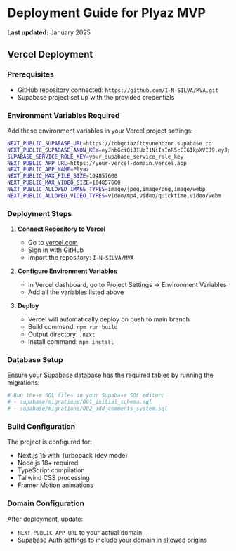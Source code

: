 # Deployment Guide for Plyaz MVP

**Last updated:** January 2025

## Vercel Deployment

### Prerequisites
- GitHub repository connected: `https://github.com/I-N-SILVA/MVA.git`
- Supabase project set up with the provided credentials

### Environment Variables Required

Add these environment variables in your Vercel project settings:

```bash
NEXT_PUBLIC_SUPABASE_URL=https://tobgctazftbyunehbznr.supabase.co
NEXT_PUBLIC_SUPABASE_ANON_KEY=eyJhbGciOiJIUzI1NiIsInR5cCI6IkpXVCJ9.eyJpc3MiOiJzdXBhYmFzZSIsInJlZiI6InRvYmdjdGF6ZnRieXVuZWhiem5yIiwicm9sZSI6ImFub24iLCJpYXQiOjE3NTM3Mzc1NTEsImV4cCI6MjA2OTMxMzU1MX0.IIgJaF139YQW_DQ0Ikf83TzQYx5Om-El-5rnQBJiCW0
SUPABASE_SERVICE_ROLE_KEY=your_supabase_service_role_key
NEXT_PUBLIC_APP_URL=https://your-vercel-domain.vercel.app
NEXT_PUBLIC_APP_NAME=Plyaz
NEXT_PUBLIC_MAX_FILE_SIZE=104857600
NEXT_PUBLIC_MAX_VIDEO_SIZE=104857600
NEXT_PUBLIC_ALLOWED_IMAGE_TYPES=image/jpeg,image/png,image/webp
NEXT_PUBLIC_ALLOWED_VIDEO_TYPES=video/mp4,video/quicktime,video/webm
```

### Deployment Steps

1. **Connect Repository to Vercel**
   - Go to [vercel.com](https://vercel.com)
   - Sign in with GitHub
   - Import the repository: `I-N-SILVA/MVA`

2. **Configure Environment Variables**
   - In Vercel dashboard, go to Project Settings → Environment Variables
   - Add all the variables listed above

3. **Deploy**
   - Vercel will automatically deploy on push to main branch
   - Build command: `npm run build`
   - Output directory: `.next`
   - Install command: `npm install`

### Database Setup

Ensure your Supabase database has the required tables by running the migrations:

```bash
# Run these SQL files in your Supabase SQL editor:
# - supabase/migrations/001_initial_schema.sql
# - supabase/migrations/002_add_comments_system.sql
```

### Build Configuration

The project is configured for:
- Next.js 15 with Turbopack (dev mode)
- Node.js 18+ required
- TypeScript compilation
- Tailwind CSS processing
- Framer Motion animations

### Domain Configuration

After deployment, update:
- `NEXT_PUBLIC_APP_URL` to your actual domain
- Supabase Auth settings to include your domain in allowed origins